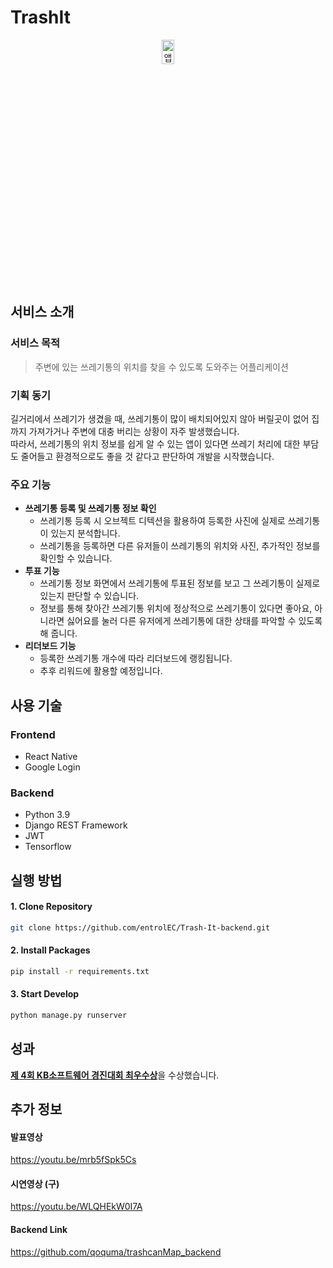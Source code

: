# TrashIt
<p align="center">
<img src="https://user-images.githubusercontent.com/50871137/235619035-05194752-1e6f-42a8-ab49-a41bd1477cfc.png" width="20%" height="10%" title="앱 이미지" alt="앱 이미지"></img>
</p>

## 서비스 소개
### 서비스 목적
> 주변에 있는 쓰레기통의 위치를 찾을 수 있도록 도와주는 어플리케이션
### 기획 동기
길거리에서 쓰레기가 생겼을 때, 쓰레기통이 많이 배치되어있지 않아 버릴곳이 없어 집까지 가져가거나 주변에 대충 버리는 상황이 자주 발생했습니다. <br>
따라서, 쓰레기통의 위치 정보를 쉽게 알 수 있는 앱이 있다면 쓰레기 처리에 대한 부담도 줄어들고 환경적으로도 좋을 것 같다고 판단하여 개발을 시작했습니다.
### 주요 기능
- **쓰레기통 등록 및 쓰레기통 정보 확인**
  - 쓰레기통 등록 시 오브젝트 디텍션을 활용하여 등록한 사진에 실제로 쓰레기통이 있는지 분석합니다.
  - 쓰레기통을 등록하면 다른 유저들이 쓰레기통의 위치와 사진, 추가적인 정보를 확인할 수 있습니다.
- **투표 기능**
  - 쓰레기통 정보 화면에서 쓰레기통에 투표된 정보를 보고 그 쓰레기통이 실제로 있는지 판단할 수 있습니다.
  - 정보를 통해 찾아간 쓰레기통 위치에 정상적으로 쓰레기통이 있다면 좋아요, 아니라면 싫어요를 눌러 다른 유저에게 쓰레기통에 대한 상태를 파악할 수 있도록 해 줍니다.
- **리더보드 기능**
  - 등록한 쓰레기통 개수에 따라 리더보드에 랭킹됩니다.
  - 추후 리워드에 활용할 예정입니다.

## 사용 기술
### Frontend
- React Native
- Google Login
### Backend
- Python 3.9
- Django REST Framework
- JWT
- Tensorflow

## 실행 방법
#### 1. Clone Repository
```bash
git clone https://github.com/entrolEC/Trash-It-backend.git
```
#### 2. Install Packages
```bash
pip install -r requirements.txt
```
#### 3. Start Develop
```bash
python manage.py runserver
```

## 성과
[**제 4회 KB소프트웨어 경진대회 최우수상**](https://incheonedu-my.sharepoint.com/personal/user1205_o365_ice_go_kr/_layouts/15/onedrive.aspx?id=%2Fpersonal%2Fuser1205%5Fo365%5Fice%5Fgo%5Fkr%2FDocuments%2FSW%EB%A7%88%EC%97%90%EC%8A%A4%ED%8A%B8%EB%A1%9C%2FKBSC%20%EC%83%81%EC%9E%A5%2Epng&parent=%2Fpersonal%2Fuser1205%5Fo365%5Fice%5Fgo%5Fkr%2FDocuments%2FSW%EB%A7%88%EC%97%90%EC%8A%A4%ED%8A%B8%EB%A1%9C&ga=1, "상장")을 수상했습니다.

## 추가 정보
#### 발표영상
https://youtu.be/mrb5fSpk5Cs
#### 시연영상 (구)
https://youtu.be/WLQHEkW0I7A
#### Backend Link
https://github.com/qoquma/trashcanMap_backend
